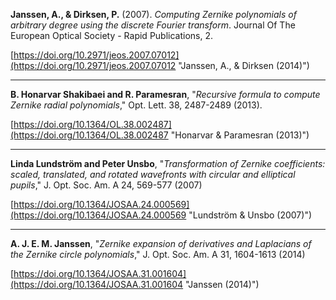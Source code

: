 **Janssen, A., & Dirksen, P.** (2007). *Computing Zernike polynomials of arbitrary degree using the discrete Fourier transform*. Journal Of The European Optical Society - Rapid Publications, 2.

[https://doi.org/10.2971/jeos.2007.07012](https://doi.org/10.2971/jeos.2007.07012 "Janssen, A., & Dirksen (2014)")

----

**B. Honarvar Shakibaei and R. Paramesran**, "*Recursive formula to compute Zernike radial polynomials*," Opt. Lett.  38, 2487-2489 (2013).

[https://doi.org/10.1364/OL.38.002487](https://doi.org/10.1364/OL.38.002487 "Honarvar & Paramesran (2013)")

----

**Linda Lundström and Peter Unsbo**, "*Transformation of Zernike coefficients: scaled, translated, and rotated wavefronts with circular and elliptical pupils*," J. Opt. Soc. Am. A 24, 569-577 (2007)

[https://doi.org/10.1364/JOSAA.24.000569](https://doi.org/10.1364/JOSAA.24.000569 "Lundström & Unsbo (2007)")

----

**A. J. E. M. Janssen**, "*Zernike expansion of derivatives and Laplacians of the Zernike circle polynomials*," J. Opt. Soc. Am. A 31, 1604-1613 (2014)

[https://doi.org/10.1364/JOSAA.31.001604](https://doi.org/10.1364/JOSAA.31.001604 "Janssen (2014)")
